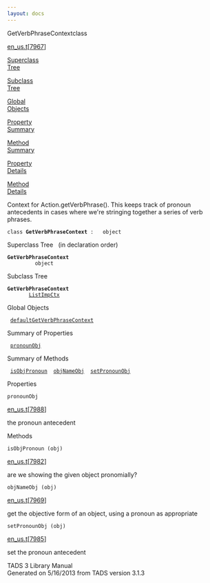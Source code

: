 ```yaml
---
layout: docs
---
```

<span class="title">GetVerbPhraseContext</span><span class="type">class</span>

[en_us.t](../file/en_us.t.html)\[[7967](../source/en_us.t.html#7967)\]

[Superclass  
Tree](#_SuperClassTree_)

[Subclass  
Tree](#_SubClassTree_)

[Global  
Objects](#_ObjectSummary_)

[Property  
Summary](#_PropSummary_)

[Method  
Summary](#_MethodSummary_)

[Property  
Details](#_Properties_)

[Method  
Details](#_Methods_)

<div class="fdesc">

Context for Action.getVerbPhrase(). This keeps track of pronoun
antecedents in cases where we're stringing together a series of verb
phrases.

`class `**`GetVerbPhraseContext`**` :   object`

</div>

<span id="_SuperClassTree_"></span>

<div class="mjhd">

<span class="hdln">Superclass Tree</span>   (in declaration order)

</div>

**`GetVerbPhraseContext`**  
`         object`  
<span id="_SubClassTree_"></span>

<div class="mjhd">

<span class="hdln">Subclass Tree</span>  

</div>

**`GetVerbPhraseContext`**  
`         `[`ListImpCtx`](../object/ListImpCtx.html)  
<span id="_ObjectSummary_"></span>

<div class="mjhd">

<span class="hdln">Global Objects</span>  

</div>

` `[`defaultGetVerbPhraseContext`](../object/defaultGetVerbPhraseContext.html)`  `
<span id="_PropSummary_"></span>

<div class="mjhd">

<span class="hdln">Summary of Properties</span>  

</div>

` `[`pronounObj`](#pronounObj)`  `

<span id="_MethodSummary_"></span>

<div class="mjhd">

<span class="hdln">Summary of Methods</span>  

</div>

` `[`isObjPronoun`](#isObjPronoun)`  `[`objNameObj`](#objNameObj)`  `[`setPronounObj`](#setPronounObj)`  `

<span id="_Properties_"></span>

<div class="mjhd">

<span class="hdln">Properties</span>  

</div>

<span id="pronounObj"></span>

`pronounObj`

[en_us.t](../file/en_us.t.html)\[[7988](../source/en_us.t.html#7988)\]

<div class="desc">

the pronoun antecedent

</div>

<span id="_Methods_"></span>

<div class="mjhd">

<span class="hdln">Methods</span>  

</div>

<span id="isObjPronoun"></span>

`isObjPronoun (obj)`

[en_us.t](../file/en_us.t.html)\[[7982](../source/en_us.t.html#7982)\]

<div class="desc">

are we showing the given object pronomially?

</div>

<span id="objNameObj"></span>

`objNameObj (obj)`

[en_us.t](../file/en_us.t.html)\[[7969](../source/en_us.t.html#7969)\]

<div class="desc">

get the objective form of an object, using a pronoun as appropriate

</div>

<span id="setPronounObj"></span>

`setPronounObj (obj)`

[en_us.t](../file/en_us.t.html)\[[7985](../source/en_us.t.html#7985)\]

<div class="desc">

set the pronoun antecedent

</div>

<div class="ftr">

TADS 3 Library Manual  
Generated on 5/16/2013 from TADS version 3.1.3

</div>
